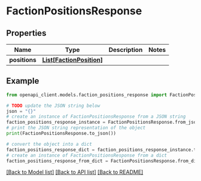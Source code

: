 # FactionPositionsResponse


## Properties

Name | Type | Description | Notes
------------ | ------------- | ------------- | -------------
**positions** | [**List[FactionPosition]**](FactionPosition.md) |  | 

## Example

```python
from openapi_client.models.faction_positions_response import FactionPositionsResponse

# TODO update the JSON string below
json = "{}"
# create an instance of FactionPositionsResponse from a JSON string
faction_positions_response_instance = FactionPositionsResponse.from_json(json)
# print the JSON string representation of the object
print(FactionPositionsResponse.to_json())

# convert the object into a dict
faction_positions_response_dict = faction_positions_response_instance.to_dict()
# create an instance of FactionPositionsResponse from a dict
faction_positions_response_from_dict = FactionPositionsResponse.from_dict(faction_positions_response_dict)
```
[[Back to Model list]](../README.md#documentation-for-models) [[Back to API list]](../README.md#documentation-for-api-endpoints) [[Back to README]](../README.md)


